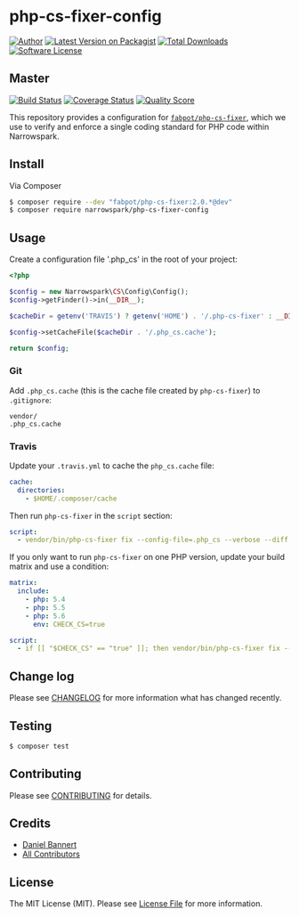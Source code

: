 # php-cs-fixer-config

[![Author](http://img.shields.io/badge/author-@anolilab-blue.svg?style=flat-square)](https://twitter.com/anolilab)
[![Latest Version on Packagist](https://img.shields.io/packagist/v/narrowspark/php-cs-fixer-config.svg?style=flat-square)](https://packagist.org/packages/narrowspark/php-cs-fixer-config)
[![Total Downloads](https://img.shields.io/packagist/dt/narrowspark/php-cs-fixer-config.svg?style=flat-square)](https://packagist.org/packages/narrowspark/php-cs-fixer-config)
[![Software License](https://img.shields.io/badge/license-MIT-brightgreen.svg?style=flat-square)](LICENSE)

## Master

[![Build Status](https://img.shields.io/travis/narrowspark/php-cs-fixer-config/master.svg?style=flat-square)](https://travis-ci.org/narrowspark/php-cs-fixer-config)
[![Coverage Status](https://img.shields.io/scrutinizer/coverage/g/narrowspark/php-cs-fixer-config.svg?style=flat-square)](https://scrutinizer-ci.com/g/narrowspark/php-cs-fixer-config/code-structure)
[![Quality Score](https://img.shields.io/scrutinizer/g/narrowspark/php-cs-fixer-config.svg?style=flat-square)](https://scrutinizer-ci.com/g/narrowspark/php-cs-fixer-config)

This repository provides a configuration for [`fabpot/php-cs-fixer`](http://github.com/FriendsOfPHP/PHP-CS-Fixer), which
we use to verify and enforce a single coding standard for PHP code within Narrowspark.

## Install

Via Composer

``` bash
$ composer require --dev "fabpot/php-cs-fixer:2.0.*@dev"
$ composer require narrowspark/php-cs-fixer-config
```

## Usage

Create a configuration file '.php_cs' in the root of your project:

``` php
<?php

$config = new Narrowspark\CS\Config\Config();
$config->getFinder()->in(__DIR__);

$cacheDir = getenv('TRAVIS') ? getenv('HOME') . '/.php-cs-fixer' : __DIR__;

$config->setCacheFile($cacheDir . '/.php_cs.cache');

return $config;
```

### Git

Add `.php_cs.cache` (this is the cache file created by `php-cs-fixer`) to `.gitignore`:

```
vendor/
.php_cs.cache
```

### Travis

Update your `.travis.yml` to cache the `php_cs.cache` file:

```yml
cache:
  directories:
    - $HOME/.composer/cache
```

Then run `php-cs-fixer` in the `script` section:

```yml
script:
  - vendor/bin/php-cs-fixer fix --config-file=.php_cs --verbose --diff --dry-run
```

If you only want to run `php-cs-fixer` on one PHP version, update your build matrix and use a condition:

```yml
matrix:
  include:
    - php: 5.4
    - php: 5.5
    - php: 5.6
      env: CHECK_CS=true

script:
  - if [[ "$CHECK_CS" == "true" ]]; then vendor/bin/php-cs-fixer fix --config-file=.php_cs --verbose --diff --dry-run; fi
```

## Change log

Please see [CHANGELOG](CHANGELOG.md) for more information what has changed recently.

## Testing

``` bash
$ composer test
```

## Contributing

Please see [CONTRIBUTING](CONTRIBUTING.md) for details.

## Credits

- [Daniel Bannert](https://github.com/prisis)
- [All Contributors](../../contributors)

## License

The MIT License (MIT). Please see [License File](LICENSE.md) for more information.
